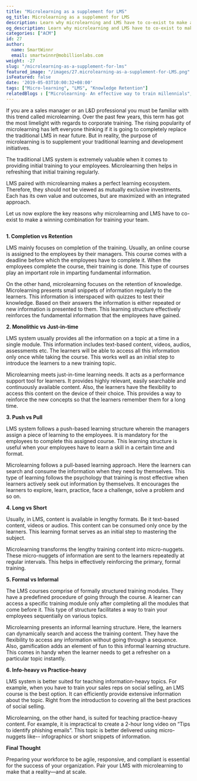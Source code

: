 ```yaml
---
title: "Microlearning as a supplement for LMS"
og_title: Microlearning as a supplement for LMS
description: Learn why microlearning and LMS have to co-exist to make a winning combination for corporate training.
og_description: Learn why microlearning and LMS have to co-exist to make a winning combination for corporate training.
categories: ["ACM"]
id: 27
author:
  name: SmartWinnr
  email: smartwinnr@mobillionlabs.com
weight: -27
slug: "/microlearning-as-a-supplement-for-lms"
featured_image: "/images/27.microlearning-as-a-supplement-for-LMS.png"
isFeatured: false
date: '2019-05-03T10:00:32+08:00'
tags: ["Micro-learning", "LMS", "Knowledge Retention"]
relatedBlogs : ["Microlearning- An effective way to train millennials", "Use Micro-Learning to Turbo-Charge your Sales Team"]
---
```


<p>If you are a sales manager or an L&D professional you must be familiar with this trend called microlearning. Over the past few years, this term has got the most limelight with regards to corporate training. The rising popularity of microlearning has left everyone thinking if it is going to completely replace the traditional LMS in near future. But in reality, the purpose of microlearning is to supplement your traditional learning and development initiatives.</p>

The traditional LMS system is extremely valuable when it comes to providing initial training to your employees. Microlearning then helps in refreshing that initial training regularly. 

LMS paired with microlearning makes a perfect learning ecosystem. Therefore, they should not be viewed as mutually exclusive investments. Each has its own value and outcomes, but are maximized with an integrated approach. 

Let us now explore the key reasons why microlearning and LMS have to co-exist to make a winning combination for training your team.

<img alt="" src="/images/LMS vs microlearning.png" class="ml-padding-top0 ml-padding-bottom0">

**1. Completion vs Retention**

LMS mainly focuses on completion of the training. Usually, an online course is assigned to the employees by their managers. This course comes with a deadline before which the employees have to complete it. When the employees complete the course, their training is done. This type of courses play an important role in imparting fundamental information.

On the other hand, microlearning focuses on the retention of knowledge. Microlearning presents small snippets of information regularly to the learners. This information is interspaced with quizzes to test their knowledge. Based on their answers the information is either repeated or new information is presented to them. This learning structure effectively reinforces the fundamental information that the employees have gained.

**2. Monolithic vs Just-in-time**

LMS system usually provides all the information on a topic at a time in a single module. This information includes text-based content, videos, audios, assessments etc. The learners will be able to access all this information only once while taking the course. This works well as an initial step to introduce the learners to a new training topic.
 
Microlearning meets just-in-time learning needs. It acts as a performance support tool for learners. It provides highly relevant, easily searchable and continuously available content. Also, the learners have the flexibility to access this content on the device of their choice. This provides a way to reinforce the new concepts so that the learners remember them for a long time.

**3. Push vs Pull**

LMS system follows a push-based learning structure wherein the managers assign a piece of learning to the employees. It is mandatory for the employees to complete this assigned course. This learning structure is useful when your employees have to learn a skill in a certain time and format.

Microlearning follows a pull-based learning approach. Here the learners can search and consume the information when they need by themselves. This type of learning follows the psychology that training is most effective when learners actively seek out information by themselves. It encourages the learners to explore, learn, practice, face a challenge, solve a problem and so on.

**4. Long vs Short**

Usually, in LMS, content is available in lengthy formats. Be it text-based content, videos or audios. This content can be consumed only once by the learners. This learning format serves as an initial step to mastering the subject.

Microlearning transforms the lengthy training content into micro-nuggets. These micro-nuggets of information are sent to the learners repeatedly at regular intervals. This helps in effectively reinforcing the primary, formal training.



**5. Formal vs Informal**

The LMS courses comprise of formally structured training modules. They have a predefined procedure of going through the course. A learner can access a specific training module only after completing all the modules that come before it. This type of structure facilitates a way to train your employees sequentially on various topics.

Microlearning presents an informal learning structure. Here, the learners can dynamically search and access the training content. They have the flexibility to access any information without going through a sequence. Also, gamification adds an element of fun to this informal learning structure. This comes in handy when the learner needs to get a refresher on a particular topic instantly.

**6. Info-heavy vs Practice-heavy**

LMS system is better suited for teaching information-heavy topics. For example, when you have to train your sales reps on social selling, an LMS course is the best option. It can efficiently provide extensive information about the topic. Right from the introduction to covering all the best practices of social selling.

Microlearning, on the other hand, is suited for teaching practice-heavy content. For example, it is impractical to create a 2-hour long video on “Tips to identify phishing emails”. This topic is better delivered using micro-nuggets like-- infographics or short snippets of information.

**Final Thought**

Preparing your workforce to be agile, responsive, and compliant is essential for the success of your organization. Pair your LMS with microlearning to make that a reality—and at scale.
